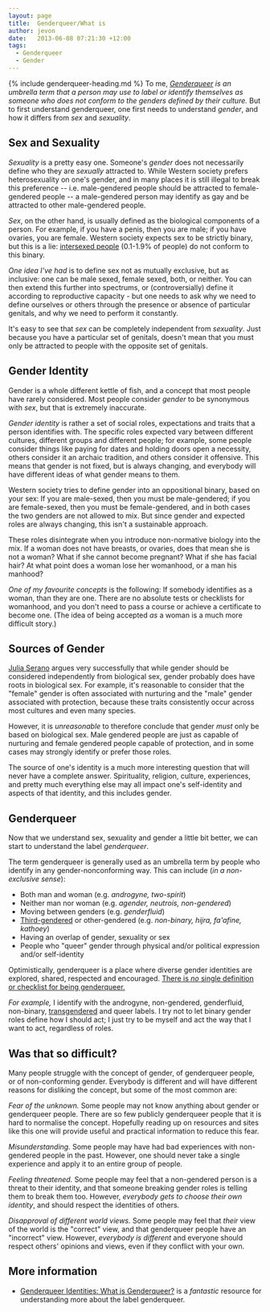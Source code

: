 ```yaml
---
layout: page
title:  Genderqueer/What is
author: jevon
date:   2013-06-08 07:21:30 +12:00
tags:
  - Genderqueer
  - Gender
---
```


{% include genderqueer-heading.md %}
To me, _*[Genderqueer](Genderqueer.md)* is an umbrella term that a person may use to label or identify themselves as someone who does not conform to the _genders_ defined by their culture._ But to first understand genderqueer, one first needs to understand _gender_, and how it differs from _sex_ and _sexuality_.

## Sex and Sexuality
*Sexuality* is a pretty easy one. Someone's _gender_ does not necessarily define who they are _sexually_ attracted to. While Western society prefers heterosexuality on one's gender, and in many places it is still illegal to break this preference -- i.e. male-gendered people should be attracted to female-gendered people -- a male-gendered person may identify as gay and be attracted to other male-gendered people.

*Sex*, on the other hand, is usually defined as the biological components of a person. For example, if you have a penis, then you are male; if you have ovaries, you are female. Western society expects sex to be strictly binary, but this is a lie: <a href="http://en.wikipedia.org/wiki/Intersex">intersexed people</a> (0.1-1.9% of people) do not conform to this binary.

*One idea I've had* is to define sex not as mutually exclusive, but as inclusive: one can be male sexed, female sexed, both, or neither. You can then extend this further into spectrums, or (controversially) define it according to reproductive capacity - but one needs to ask why we need to define ourselves or others through the presence or absence of particular genitals, and why we need to perform it constantly.

It's easy to see that _sex_ can be completely independent from _sexuality_. Just because you have a particular set of genitals, doesn't mean that you must only be attracted to people with the opposite set of genitals.

## Gender Identity
Gender is a whole different kettle of fish, and a concept that most people have rarely considered. Most people consider _gender_ to be synonymous with _sex_, but that is extremely inaccurate.

_Gender identity_ is rather a set of social roles, expectations and traits that a person identifies with. The specific roles expected vary between different cultures, different groups and different people; for example, some people consider things like paying for dates and holding doors open a necessity, others consider it an archaic tradition, and others consider it offensive. This means that gender is not fixed, but is always changing, and everybody will have different ideas of what gender means to them.

Western society tries to define gender into an oppositional binary, based on your sex: If you are male-sexed, then you must be male-gendered; if you are female-sexed, then you must be female-gendered, and in both cases the two genders are not allowed to mix. But since gender and expected roles are always changing, this isn't a sustainable approach.

These roles disintegrate when you introduce non-normative biology into the mix. If a woman does not have breasts, or ovaries, does that mean she is not a woman? What if she cannot become pregnant? What if she has facial hair? At what point does a woman lose her womanhood, or a man his manhood?

*One of my favourite concepts* is the following: If somebody identifies as a woman, than they are one. There are no absolute tests or checklists for womanhood, and you don't need to pass a course or achieve a certificate to become one. (The idea of being accepted _as_ a woman is a much more difficult story.)

## Sources of Gender
[Julia Serano](genderqueer/resources.md) argues very successfully that while gender should be considered independently from biological sex, gender probably does have roots in biological sex. For example, it's reasonable to consider that the "female" gender is often associated with nurturing and the "male" gender associated with protection, because these traits consistently occur across most cultures and even many species.

However, it is _unreasonable_ to therefore conclude that gender _must_ only be based on biological sex. Male gendered people are just as capable of nurturing and female gendered people capable of protection, and in some cases may strongly identify or prefer those roles.

The source of one's identity is a much more interesting question that will never have a complete answer. Spirituality, religion, culture, experiences, and pretty much everything else may all impact one's self-identity and aspects of that identity, and this includes gender.

## Genderqueer
Now that we understand sex, sexuality and gender a little bit better, we can start to understand the label _genderqueer_.

The term genderqueer is generally used as an umbrella term by people who identify in any gender-nonconforming way. This can include (*in a non-exclusive sense*):

* Both man and woman (e.g. _androgyne, two-spirit_)
* Neither man nor woman (e.g. _agender, neutrois, non-gendered_)
* Moving between genders (e.g. _genderfluid_)
* <a href="http://en.wikipedia.org/wiki/Third_gender">Third-gendered</a> or other-gendered (e.g. _non-binary, hijra, fa'afine, kathoey_)
* Having an overlap of gender, sexuality or sex
* People who "queer" gender through physical and/or political expression and/or self-identity

Optimistically, genderqueer is a place where diverse gender identities are explored, shared, respected and encouraged. [There is *no* single definition or checklist for being genderqueer.](genderqueer/am-i-.md)

*For example,* I identify with the androgyne, non-gendered, genderfluid, non-binary, [transgendered](genderqueer/transgender.md) and queer labels. I try not to let binary gender roles define how I should act; I just try to be myself and act the way that I want to act, regardless of roles.

## Was that so difficult?
Many people struggle with the concept of gender, of genderqueer people, or of non-conforming gender. Everybody is different and will have different reasons for disliking the concept, but some of the most common are:

*Fear of the unknown.* Some people may not know anything about gender or genderqueer people. There are so few publicly genderqueer people that it is hard to normalise the concept. Hopefully reading up on resources and sites like this one will provide useful and practical information to reduce this fear.

*Misunderstanding.* Some people may have had bad experiences with non-gendered people in the past. However, one should never take a single experience and apply it to an entire group of people.

*Feeling threatened.* Some people may feel that a non-gendered person is a threat to their identity, and that someone breaking gender roles is telling them to break them too. However, _everybody gets to choose their own identity_, and should respect the identities of others.

*Disapproval of different world views.* Some people may feel that _their_ view of the world is the "correct" view, and that genderqueer people have an "incorrect" view. However, _everybody is different_ and everyone should respect others' opinions and views, even if they conflict with your own.

## More information

* <a href="http://genderqueerid.com/what-is-gq">Genderqueer Identities: What is Genderqueer?</a> is a _fantastic_ resource for understanding more about the label genderqueer.
